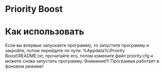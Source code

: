 # Priority Boost
# Как использовать
Если вы впервые запускаете программу, то запустите программу и закройте, потом перейдите по пути: %Appdata%\Priority Boost\README.txt, прочитайте его, потом измените файл priority.cfg и можете снова запустить программу.
Внимание!!! Программа работает в фоновом режиме!
